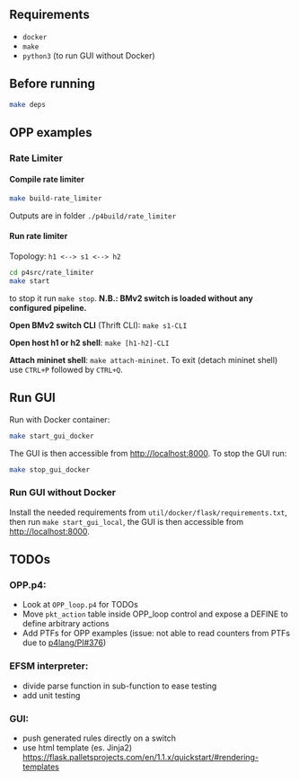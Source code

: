 ## Requirements

- `docker`
- `make`
- `python3` (to run GUI without Docker)

## Before running

```bash
make deps
```

## OPP examples
### Rate Limiter

#### Compile rate limiter
```bash
make build-rate_limiter
```
Outputs are in folder `./p4build/rate_limiter`

#### Run rate limiter
Topology: `h1 <--> s1 <--> h2`
```bash
cd p4src/rate_limiter
make start
```
to stop it run `make stop`. **N.B.: BMv2 switch is loaded without any configured pipeline.**

**Open BMv2 switch CLI** (Thrift CLI): `make s1-CLI`

**Open host h1 or h2 shell**: `make [h1-h2]-CLI`

**Attach mininet shell**: `make attach-mininet`.
To exit (detach mininet shell) use `CTRL+P` followed by `CTRL+Q`.


## Run GUI
Run with Docker container:
```bash
make start_gui_docker
```
The GUI is then accessible from [http://localhost:8000](http://localhost:8000).
To stop the GUI run:
```bash
make stop_gui_docker
```

### Run GUI without Docker
Install the needed requirements from `util/docker/flask/requirements.txt`, then run `make start_gui_local`, the GUI is then accessible 
from [http://localhost:8000](http://localhost:8000).

## TODOs
### OPP.p4:
- Look at `OPP_loop.p4` for TODOs
- Move `pkt_action` table inside OPP_loop control and expose a DEFINE to define arbitrary actions
- Add PTFs for OPP examples (issue: not able to read counters from PTFs due to [p4lang/PI#376](https://github.com/p4lang/PI/issues/376))

### EFSM interpreter:
- divide parse function in sub-function to ease testing
- add unit testing

### GUI:
- push generated rules directly on a switch
- use html template (es. Jinja2) https://flask.palletsprojects.com/en/1.1.x/quickstart/#rendering-templates